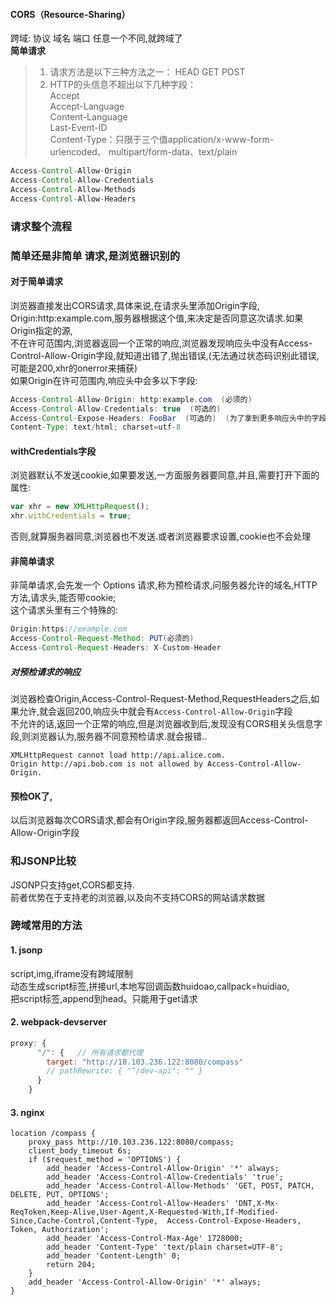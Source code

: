 #### CORS（Resource-Sharing）
跨域: 协议 域名 端口 任意一个不同,就跨域了  
**简单请求**  

> 1. 请求方法是以下三种方法之一：
> HEAD  GET  POST  
> 2. HTTP的头信息不超出以下几种字段：  
Accept  
Accept-Language  
Content-Language  
Last-Event-ID   
Content-Type：只限于三个值application/x-www-form-urlencoded、  multipart/form-data、text/plain  

```java
Access-Control-Allow-Origin   
Access-Control-Allow-Credentials  
Access-Control-Allow-Methods  
Access-Control-Allow-Headers  
```
### 请求整个流程
### 简单还是非简单 请求,是浏览器识别的
#### 对于简单请求
浏览器直接发出CORS请求,具体来说,在请求头里添加Origin字段,  
Origin:http:example.com,服务器根据这个值,来决定是否同意这次请求.如果Origin指定的源,  
不在许可范围内,浏览器返回一个正常的响应,浏览器发现响应头中没有Access-Control-Allow-Origin字段,就知道出错了,抛出错误,(无法通过状态码识别此错误,可能是200,xhr的onerror来捕获)  
如果Origin在许可范围内,响应头中会多以下字段:  
```java
Access-Control-Allow-Origin: http:example.com  (必须的)  
Access-Control-Allow-Credentials: true  (可选的)  
Access-Control-Expose-Headers: FooBar  (可选的)  (为了拿到更多响应头中的字段)
Content-Type: text/html; charset=utf-8  
```
#### withCredentials字段
浏览器默认不发送cookie,如果要发送,一方面服务器要同意,并且,需要打开下面的属性:    
```js
var xhr = new XMLHttpRequest();
xhr.withCredentials = true;
```
否则,就算服务器同意,浏览器也不发送.或者浏览器要求设置,cookie也不会处理

#### 非简单请求  
非简单请求,会先发一个 Options 请求,称为预检请求,问服务器允许的域名,HTTP方法,请求头,能否带cookie;  
这个请求头里有三个特殊的:
```java
Origin:https://example.com  
Access-Control-Request-Method: PUT(必须的)  
Access-Control-Request-Headers: X-Custom-Header  
```

##### 对预检请求的响应
浏览器检查Origin,Access-Control-Request-Method,RequestHeaders之后,如果允许,就会返回200,响应头中就会有`Access-Control-Allow-Origin`字段  
不允许的话,返回一个正常的响应,但是浏览器收到后,发现没有CORS相关头信息字段,则浏览器认为,服务器不同意预检请求.就会报错..  
```log
XMLHttpRequest cannot load http://api.alice.com.
Origin http://api.bob.com is not allowed by Access-Control-Allow-Origin.
```
#### 预检OK了,
以后浏览器每次CORS请求,都会有Origin字段,服务器都返回Access-Control-Allow-Origin字段

### 和JSONP比较
JSONP只支持get,CORS都支持.  
前者优势在于支持老的浏览器,以及向不支持CORS的网站请求数据


### 跨域常用的方法
#### 1. jsonp
script,img,iframe没有跨域限制  
动态生成script标签,拼接url,本地写回调函数huidoao,callpack=huidiao,  
把script标签,append到head。只能用于get请求

#### 2. webpack-devserver
```js
proxy: {
      "/": {   // 所有请求都代理
        target: "http://10.103.236.122:8080/compass"
        // pathRewrite: { "^/dev-api": "" }
      }
    }
```
#### 3. nginx

```nginx
location /compass {
    proxy_pass http://10.103.236.122:8080/compass;
    client_body_timeout 6s;
    if ($request_method = 'OPTIONS') {
        add_header 'Access-Control-Allow-Origin' '*' always;
        add_header 'Access-Control-Allow-Credentials' 'true';
        add_header 'Access-Control-Allow-Methods' 'GET, POST, PATCH, DELETE, PUT, OPTIONS';
        add_header 'Access-Control-Allow-Headers' 'DNT,X-Mx-ReqToken,Keep-Alive,User-Agent,X-Requested-With,If-Modified-Since,Cache-Control,Content-Type,  Access-Control-Expose-Headers, Token, Authorization';
        add_header 'Access-Control-Max-Age' 1728000;
        add_header 'Content-Type' 'text/plain charset=UTF-8';
        add_header 'Content-Length' 0;
        return 204;
    }
    add_header 'Access-Control-Allow-Origin' '*' always;
}
```
